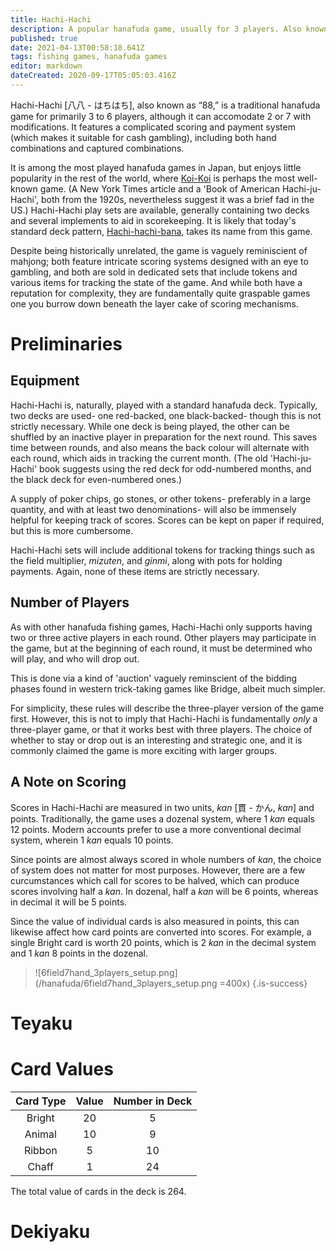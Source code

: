 ```yaml
---
title: Hachi-Hachi
description: A popular hanafuda game, usually for 3 players. Also known as “88”
published: true
date: 2021-04-13T00:58:18.641Z
tags: fishing games, hanafuda games
editor: markdown
dateCreated: 2020-09-17T05:05:03.416Z
---
```


Hachi-Hachi [八八 - はちはち], also known as “88,” is a traditional hanafuda game for primarily 3 to 6 players, although it can accomodate 2 or 7 with modifications.  It features a complicated scoring and payment system (which makes it suitable for cash gambling), including both hand combinations and captured combinations.

It is among the most played hanafuda games in Japan, but enjoys little popularity in the rest of the world, where [Koi-Koi](/en/hanafuda/games/koi-koi) is perhaps the most well-known game. (A New York Times article and a 'Book of American Hachi-ju-Hachi', both from the 1920s, nevertheless suggest it was a brief fad in the US.) Hachi-Hachi play sets are available, generally containing two decks and several implements to aid in scorekeeping. It is likely that today's standard deck pattern, [Hachi-hachi-bana](/en/hanafuda/patterns/hachihachibana), takes its name from this game.

Despite being historically unrelated, the game is vaguely reminiscient of mahjong; both feature intricate scoring systems designed with an eye to gambling, and both are sold in dedicated sets that include tokens and various items for tracking the state of the game. And while both have a reputation for complexity, they are fundamentally quite graspable games one you burrow down beneath the layer cake of scoring mechanisms.

# Preliminaries

## Equipment
Hachi-Hachi is, naturally, played with a standard hanafuda deck. Typically, two decks are used- one red-backed, one black-backed- though this is not strictly necessary. While one deck is being played, the other can be shuffled by an inactive player in preparation for the next round. This saves time between rounds, and also means the back colour will alternate with each round, which aids in tracking the current month. (The old 'Hachi-ju-Hachi' book suggests using the red deck for odd-numbered months, and the black deck for even-numbered ones.)

A supply of poker chips, go stones, or other tokens- preferably in a large quantity, and with at least two denominations- will also be immensely helpful for keeping track of scores. Scores can be kept on paper if required, but this is more cumbersome.

Hachi-Hachi sets will include additional tokens for tracking things such as the field multiplier, *mizuten*, and *ginmi*, along with pots for holding payments. Again, none of these items are strictly necessary.

## Number of Players
As with other hanafuda fishing games, Hachi-Hachi only supports having two or three active players in each round. Other players may participate in the game, but at the beginning of each round, it must be determined who will play, and who will drop out.

This is done via a kind of 'auction' vaguely reminscient of the bidding phases found in western trick-taking games like Bridge, albeit much simpler.

For simplicity, these rules will describe the three-player version of the game first. However, this is not to imply that Hachi-Hachi is fundamentally *only* a three-player game, or that it works best with three players. The choice of whether to stay or drop out is an interesting and strategic one, and it is commonly claimed the game is more exciting with larger groups.

## A Note on Scoring
Scores in Hachi-Hachi are measured in two units, *kan* [貫 - かん, *kan*] and points. Traditionally, the game uses a dozenal system, where 1 *kan* equals 12 points. Modern accounts prefer to use a more conventional decimal system, wherein 1 *kan* equals 10 points.

Since points are almost always scored in whole numbers of *kan*, the choice of system does not matter for most purposes. However, there are a few curcumstances which call for scores to be halved, which can produce scores involving half a *kan*. In dozenal, half a *kan* will be 6 points, whereas in decimal it will be 5 points.

Since the value of individual cards is also measured in points, this can likewise affect how card points are converted into scores. For example, a single Bright card is worth 20 points, which is 2 *kan* in the decimal system and 1 *kan* 8 points in the dozenal.



> ![6field7hand_3players_setup.png](/hanafuda/6field7hand_3players_setup.png =400x) 
{.is-success}

# Teyaku
# Card Values
|Card Type|Value|Number in Deck|
|:---:|:---:|:---:|
|Bright|20|5|
|Animal|10|9|
|Ribbon|5|10|
|Chaff|1|24|
The total value of cards in the deck is 264.

# Dekiyaku